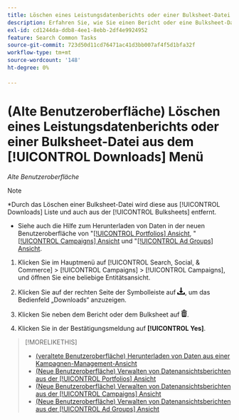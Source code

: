```yaml
---
title: Löschen eines Leistungsdatenberichts oder einer Bulksheet-Datei aus dem [!UICONTROL Downloads]
description: Erfahren Sie, wie Sie einen Bericht oder eine Bulksheet-Datei löschen, die Sie als Kampagnenverwaltungsansicht heruntergeladen haben.
exl-id: cd1244da-ddb8-4ee1-8ebb-2df4e9924952
feature: Search Common Tasks
source-git-commit: 723d50d11cd76471ac41d3bb007af4f5d1bfa32f
workflow-type: tm+mt
source-wordcount: '148'
ht-degree: 0%

---
```


# (Alte Benutzeroberfläche) Löschen eines Leistungsdatenberichts oder einer Bulksheet-Datei aus dem [!UICONTROL Downloads] Menü

*Alte Benutzeroberfläche*

>[!NOTE]
>
>*Durch das Löschen einer Bulksheet-Datei wird diese aus [!UICONTROL Downloads] Liste und auch aus der [!UICONTROL Bulksheets] entfernt.
>* Siehe auch die Hilfe zum Herunterladen von Daten in der neuen Benutzeroberfläche von &quot;[[!UICONTROL Portfolios] Ansicht](/help/search-social-commerce/new-ui/manage/portfolios/portfolio-view-report.md), &quot;[[!UICONTROL Campaigns] Ansicht](/help/search-social-commerce/new-ui/manage/campaigns/campaign-view-report.md) und &quot;[[!UICONTROL Ad Groups] Ansicht](/help/search-social-commerce/new-ui/manage/ad-groups/ad-group-view-report.md).

1. Klicken Sie im Hauptmenü auf [!UICONTROL Search, Social, & Commerce] > [!UICONTROL Campaigns] > [!UICONTROL Campaigns], und öffnen Sie eine beliebige Entitätsansicht.

1. Klicken Sie auf der rechten Seite der Symbolleiste auf ![Bericht herunterladen](/help/search-social-commerce/assets/download.png "Bericht herunterladen"), um das Bedienfeld „Downloads“ anzuzeigen.

1. Klicken Sie neben dem Bericht oder dem Bulksheet auf ![Löschen](/help/search-social-commerce/assets/delete.png "Löschen").

1. Klicken Sie in der Bestätigungsmeldung auf **[!UICONTROL Yes]**.

>[!MORELIKETHIS]
>
>* [ (veraltete Benutzeroberfläche) Herunterladen von Daten aus einer Kampagnen-Management-Ansicht](/help/search-social-commerce/common-tasks/navigation-editing-selection/download.md)
>* [(Neue Benutzeroberfläche) Verwalten von Datenansichtsberichten aus der [!UICONTROL Portfolios] Ansicht](/help/search-social-commerce/new-ui/manage/portfolios/portfolio-view-report.md)
>* [(Neue Benutzeroberfläche) Verwalten von Datenansichtsberichten aus der [!UICONTROL Campaigns] Ansicht](/help/search-social-commerce/new-ui/manage/campaigns/campaign-view-report.md)
>* [(Neue Benutzeroberfläche) Verwalten von Datenansichtsberichten aus der [!UICONTROL Ad Groups] Ansicht](/help/search-social-commerce/new-ui/manage/ad-groups/ad-group-view-report.md)
